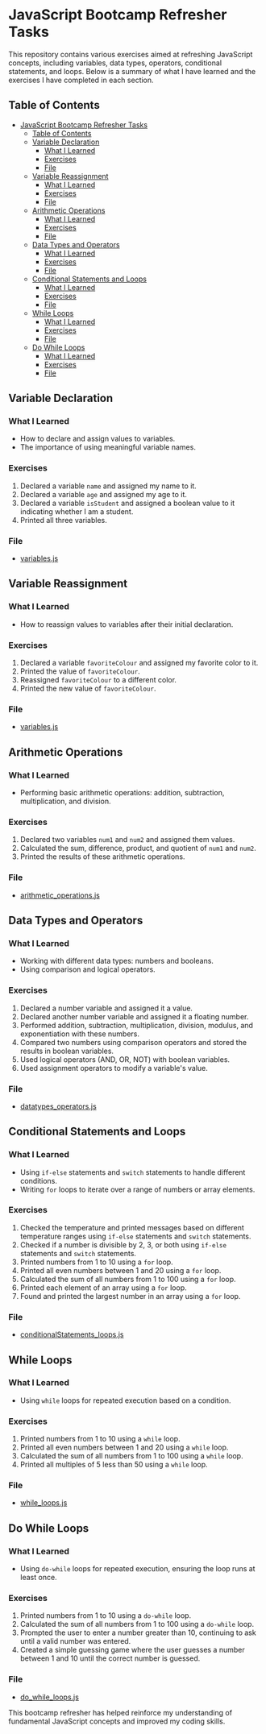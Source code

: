 # JavaScript Bootcamp Refresher Tasks

This repository contains various exercises aimed at refreshing JavaScript concepts, including variables, data types, operators, conditional statements, and loops. Below is a summary of what I have learned and the exercises I have completed in each section.

## Table of Contents
- [JavaScript Bootcamp Refresher Tasks](#javascript-bootcamp-refresher-tasks)
  - [Table of Contents](#table-of-contents)
  - [Variable Declaration](#variable-declaration)
    - [What I Learned](#what-i-learned)
    - [Exercises](#exercises)
    - [File](#file)
  - [Variable Reassignment](#variable-reassignment)
    - [What I Learned](#what-i-learned-1)
    - [Exercises](#exercises-1)
    - [File](#file-1)
  - [Arithmetic Operations](#arithmetic-operations)
    - [What I Learned](#what-i-learned-2)
    - [Exercises](#exercises-2)
    - [File](#file-2)
  - [Data Types and Operators](#data-types-and-operators)
    - [What I Learned](#what-i-learned-3)
    - [Exercises](#exercises-3)
    - [File](#file-3)
  - [Conditional Statements and Loops](#conditional-statements-and-loops)
    - [What I Learned](#what-i-learned-4)
    - [Exercises](#exercises-4)
    - [File](#file-4)
  - [While Loops](#while-loops)
    - [What I Learned](#what-i-learned-5)
    - [Exercises](#exercises-5)
    - [File](#file-5)
  - [Do While Loops](#do-while-loops)
    - [What I Learned](#what-i-learned-6)
    - [Exercises](#exercises-6)
    - [File](#file-6)

## Variable Declaration

### What I Learned
- How to declare and assign values to variables.
- The importance of using meaningful variable names.

### Exercises
1. Declared a variable `name` and assigned my name to it.
2. Declared a variable `age` and assigned my age to it.
3. Declared a variable `isStudent` and assigned a boolean value to it indicating whether I am a student.
4. Printed all three variables.

### File
- [variables.js](./variables.js)

## Variable Reassignment

### What I Learned
- How to reassign values to variables after their initial declaration.

### Exercises
1. Declared a variable `favoriteColour` and assigned my favorite color to it.
2. Printed the value of `favoriteColour`.
3. Reassigned `favoriteColour` to a different color.
4. Printed the new value of `favoriteColour`.

### File
- [variables.js](./variables.js)

## Arithmetic Operations

### What I Learned
- Performing basic arithmetic operations: addition, subtraction, multiplication, and division.

### Exercises
1. Declared two variables `num1` and `num2` and assigned them values.
2. Calculated the sum, difference, product, and quotient of `num1` and `num2`.
3. Printed the results of these arithmetic operations.

### File
- [arithmetic_operations.js](./arithmetic_operations.js)

## Data Types and Operators

### What I Learned
- Working with different data types: numbers and booleans.
- Using comparison and logical operators.

### Exercises
1. Declared a number variable and assigned it a value.
2. Declared another number variable and assigned it a floating number.
3. Performed addition, subtraction, multiplication, division, modulus, and exponentiation with these numbers.
4. Compared two numbers using comparison operators and stored the results in boolean variables.
5. Used logical operators (AND, OR, NOT) with boolean variables.
6. Used assignment operators to modify a variable's value.

### File
- [datatypes_operators.js](./datatypes_operators.js)

## Conditional Statements and Loops

### What I Learned
- Using `if-else` statements and `switch` statements to handle different conditions.
- Writing `for` loops to iterate over a range of numbers or array elements.

### Exercises
1. Checked the temperature and printed messages based on different temperature ranges using `if-else` statements and `switch` statements.
2. Checked if a number is divisible by 2, 3, or both using `if-else` statements and `switch` statements.
3. Printed numbers from 1 to 10 using a `for` loop.
4. Printed all even numbers between 1 and 20 using a `for` loop.
5. Calculated the sum of all numbers from 1 to 100 using a `for` loop.
6. Printed each element of an array using a `for` loop.
7. Found and printed the largest number in an array using a `for` loop.

### File
- [conditionalStatements_loops.js](./conditionalStatements_loops.js)

## While Loops

### What I Learned
- Using `while` loops for repeated execution based on a condition.

### Exercises
1. Printed numbers from 1 to 10 using a `while` loop.
2. Printed all even numbers between 1 and 20 using a `while` loop.
3. Calculated the sum of all numbers from 1 to 100 using a `while` loop.
4. Printed all multiples of 5 less than 50 using a `while` loop.

### File
- [while_loops.js](./while_loops.js)

## Do While Loops

### What I Learned
- Using `do-while` loops for repeated execution, ensuring the loop runs at least once.

### Exercises
1. Printed numbers from 1 to 10 using a `do-while` loop.
2. Calculated the sum of all numbers from 1 to 100 using a `do-while` loop.
3. Prompted the user to enter a number greater than 10, continuing to ask until a valid number was entered.
4. Created a simple guessing game where the user guesses a number between 1 and 10 until the correct number is guessed.

### File
- [do_while_loops.js](./do_while_loops.js)

This bootcamp refresher has helped reinforce my understanding of fundamental JavaScript concepts and improved my coding skills.
